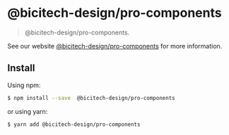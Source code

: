 # @bicitech-design/pro-components

> @bicitech-design/pro-components.

See our website [@bicitech-design/pro-components](https://procomponent.ant.design/) for more information.

## Install

Using npm:

```bash
$ npm install --save  @bicitech-design/pro-components
```

or using yarn:

```bash
$ yarn add @bicitech-design/pro-components
```
